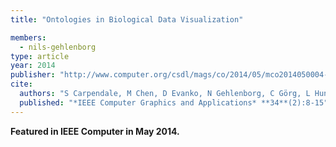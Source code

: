 ```yaml
---
title: "Ontologies in Biological Data Visualization"

members:
  - nils-gehlenborg
type: article
year: 2014
publisher: "http://www.computer.org/csdl/mags/co/2014/05/mco2014050004-abs.html"
cite:
  authors: "S Carpendale, M Chen, D Evanko, N Gehlenborg, C Görg, L Hunter, F Rowland, M-A Storey, H Strobelt"
  published: "*IEEE Computer Graphics and Applications* **34**(2):8-15"
---
```

**Featured in IEEE Computer in May 2014.**